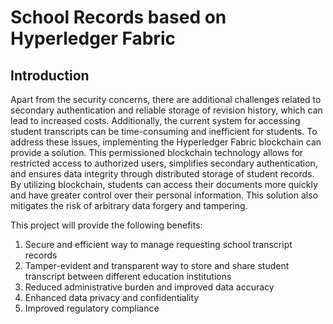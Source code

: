 # School Records based on Hyperledger Fabric
## Introduction
Apart from the security concerns, there are additional challenges related to secondary authentication and reliable storage of revision history, which can lead to increased costs. Additionally, the current system for accessing student transcripts can be time-consuming and inefficient for students.
To address these issues, implementing the Hyperledger Fabric blockchain can provide a solution. This permissioned blockchain technology allows for restricted access to authorized users, simplifies secondary authentication, and ensures data integrity through distributed storage of student records. By utilizing blockchain, students can access their documents more quickly and have greater control over their personal information. This solution also mitigates the risk of arbitrary data forgery and tampering.

This project will provide the following benefits:
1.	Secure and efficient way to manage requesting school transcript records
2.	Tamper-evident and transparent way to store and share student transcript between different education institutions
3.	Reduced administrative burden and improved data accuracy
4.	Enhanced data privacy and confidentiality
5.	Improved regulatory compliance
